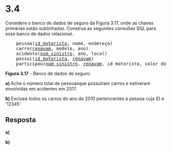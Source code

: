 # 3.4

Considere o banco de dados de seguro da Figura 3.17, onde as chaves primárias estão sublinhadas. Construa as seguintes consultas SQL para esse banco de dados relacional.

<pre>
    pessoa(<u>id_motorista</u>, nome, endereço)
    carro(<u>renavam</u>, modelo, ano)
    acidente(<u>num_sinistro</u>, ano, local)
    possui(<u>id_motorista</u>, <u>renavam</u>)
    participou(<u>num_sinistro</u>, <u>renavam</u>, id_motorista, valor_dano)
</pre>

**Figura 3.17** - Banco de dados de seguro.

**a)** Ache o número total de pessoasque possuíram carros e estiveram envolvidas em acidentes em 2017.

**b)** Excluea todos os carros do ano de 2010 pertencentes à pessoa cuja ID é '12345'

## Resposta

**a)**

**b)**